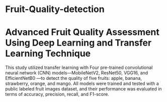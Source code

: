 # Fruit-Quality-detection
# Advanced Fruit Quality Assessment Using Deep Learning and Transfer Learning Technique
This study utilized transfer learning with Four pre-trained convolutional neural network (CNN) models—MobileNetV2, ResNet50, VGG16, and EfficientNetB0 —to detect the quality of five fruits: apple, banana, strawberry, orange, and mango. All models were trained and tested with a public labeled fruit images dataset, and their performance was evaluated in terms of accuracy, precision, recall, and F1-score. 
